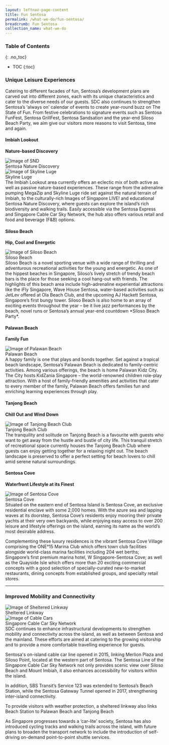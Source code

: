 ```yaml
---
layout: leftnav-page-content
title: Fun Sentosa
permalink: /what-we-do/fun-sentosa/
breadcrumb: Fun Sentosa
collection_name: what-we-do
---
```


### **Table of Contents**
{: .no_toc}
- TOC
{:toc}

### **Unique Leisure Experiences**
Catering to different facades of fun, Sentosa’s development plans are carved out into different zones, each with its unique characteristics and cater to the diverse needs of our guests. SDC also continues to strengthen Sentosa’s ‘always on’ calendar of events to create year-round buzz on The State of Fun. From festive celebrations to signature events such as Sentosa FunFest, Sentosa GrillFest, Sentosa Sandsation and the year-end Siloso Beach Party, we aim give our visitors more reasons to visit Sentosa, time and again.

#### **Imbiah Lookout**

**Nature-based Discovery**
<div class="row">
	<div class="col is-6">
		<figure style="margin:0;">
			<img src="/images/what-we-do/fun-sentosa/sentosa-nd.jpg" alt="Image of SND"/>	
			<figcaption>Sentosa Nature Discovery</figcaption>
		</figure>
	</div>
	<div class="col is-6">
		<figure style="margin:0;">
			<img src="/images/what-we-do/fun-sentosa/skyline-luge.jpg" alt="Image of Skyline Luge"/>
			<figcaption>Skyline Luge</figcaption>
		</figure>
	</div>
</div>
The Imbiah Lookout area currently offers an eclectic mix of both active as well as passive nature-based experiences. These range from the adrenaline pumping MegaZip and Skyline Luge ride set against the natural terrain of Imbiah, to the culturally-rich Images of Singapore LIVE! and educational Sentosa Nature Discovery, where guests can explore the island’s rich biodiversity and walking trails. Easily accessible via the Sentosa Express and Singapore Cable Car Sky Network, the hub also offers various retail and food and beverage (F&B) options.

#### **Siloso Beach**

**Hip, Cool and Energetic**
<div class="row">
	<div class="col is-12">
		<figure style="margin:0;">
			<img src="/images/what-we-do/fun-sentosa/siloso-beach.jpg" alt="Image of Siloso Beach"/>
			<figcaption>Siloso Beach</figcaption>
		</figure>
	</div>
</div>
Siloso Beach is a novel sporting venue with a wide range of thrilling and adventurous recreational activities for the young and energetic.  As one of the hippest beaches in Singapore, Siloso’s lively stretch of trendy beach bars is the place for those seeking a cool hang-out with friends. The highlights of this beach area include high-adrenaline experiential attractions like the iFly Singapore, Wave House Sentosa, water-based activities such as JetLev offered at Ola Beach Club, and the upcoming AJ Hackett Sentosa, Singapore’s first bungy tower. Siloso Beach is also home to an array of exciting events throughout the year – be it live jazz performances by the beach, novel runs or Sentosa’s annual year-end countdown *Siloso Beach Party*. 

#### **Palawan Beach**

**Family Fun**
<div class="row">
	<div class="col is-12">
		<figure style="margin:0;">
			<img src="/images/what-we-do/fun-sentosa/palawan-beach.jpg" alt="Image of Palawan Beach"/>
			<figcaption>Palawan Beach</figcaption>
		</figure>
	</div>
</div>
A happy family is one that plays and bonds together. Set against a tropical beach landscape, Sentosa’s Palawan Beach is dedicated to family-centric activities. Among various offerings, the beach is home Palawan Kidz City. The City hosts KidZania Singapore – the world-renowned children role-play attraction. With a host of family-friendly amenities and activities that cater to every member of the family, Palawan Beach offers families fun and enriching learning experiences through play. 

#### **Tanjong Beach**

**Chill Out and Wind Down**
<div class="row">
	<div class="col is-12">
		<figure style="margin:0;">
			<img src="/images/what-we-do/fun-sentosa/tanjong-beach-club.jpg" alt="Image of Tanjong Beach Club"/>
			<figcaption>Tanjong Beach Club</figcaption>
		</figure>
	</div>
</div>
The tranquility and solitude on Tanjong Beach is a favourite with guests who want to get away from the hustle and bustle of city life. This tranquil stretch of recreational space currently houses the Tanjong Beach Club where guests can enjoy getting together for a relaxing night out. The beach landscape is preserved to offer a perfect setting for beach lovers to chill amid serene natural surroundings. 

#### **Sentosa Cove**

**Waterfront Lifestyle at its Finest**
<div class="row">
	<div class="col is-12">
		<figure style="margin:0;">
			<img src="/images/what-we-do/fun-sentosa/sentosa-cove.jpg" alt="Image of Sentosa Cove"/>
			<figcaption>Sentosa Cove</figcaption>
		</figure>
	</div>
</div>
Situated on the eastern end of Sentosa Island is Sentosa Cove, an exclusive residential enclave with some 2,000 homes. With the azure sea and lapping waves at its doorstep, Sentosa Cove’s residents enjoy mooring their private yachts at their very own backyards, while enjoying easy access to over 200 leisure and lifestyle offerings on the island, earning its name as the world’s most desirable address.

Complementing these luxury residences is the vibrant Sentosa Cove Village comprising the ONE°15 Marina Club which offers town club facilities alongside world-class marina facilities including 204 wet berths; Singapore’s first premium marina hotel, W Singapore-Sentosa Cove; as well as the Quayside Isle which offers more than 20 exciting commercial concepts with a good selection of specially-curated new-to-market restaurants, dining concepts from established groups, and specialty retail stores.

---

### **Improved Mobility and Connectivity**
<div class="row">
	<div class="col is-6">
		<figure style="margin:0;">
			<img src="/images/what-we-do/fun-sentosa/linkway.jpg" alt="Image of Sheltered Linkway"/>	
			<figcaption>Sheltered Linkway</figcaption>
		</figure>
	</div>
	<div class="col is-6">
		<figure style="margin:0;">
			<img src="/images/what-we-do/fun-sentosa/cable-car.jpg" alt="Image of Cable Cars"/>
			<figcaption>Singapore Cable Car Sky Network</figcaption>
		</figure>
	</div>
</div>
SDC continues to enhance infrastructural developments to strengthen mobility and connectivity across the island, as well as between Sentosa and the mainland. These efforts are aimed at catering to the growing visitorship and to provide a more comfortable travelling experience for guests.

Sentosa's on-island cable car line opened in 2015, linking Merlion Plaza and Siloso Point, located at the western part of Sentosa. The Sentosa Line of the Singapore Cable Car Sky Network not only provides scenic view over Siloso Beach and Mount Imbiah, it also enhances accessibility for visitors within the island.

In addition, SBS Transit’s Service 123 was extended to Sentosa’s Beach Station, while the Sentosa Gateway Tunnel opened in 2017, strengthening inter-island connectivity.

To provide visitors with weather protection, a sheltered linkway also links Beach Station to Palawan Beach and Tanjong Beach

As Singapore progresses towards a ‘car-lite’ society, Sentosa has also introduced cycling tracks and walking trails across the island, with future plans to broaden the transport network to include the introduction of self-driving on-demand point-to-point shuttle services.
